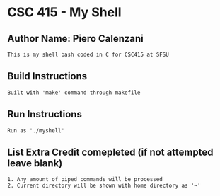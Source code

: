 # CSC 415 - My Shell

## Author Name: Piero Calenzani

    This is my shell bash coded in C for CSC415 at SFSU

## Build Instructions
    Built with 'make' command through makefile

## Run Instructions
    Run as './myshell'

## List Extra Credit comepleted (if not attempted leave blank)
    1. Any amount of piped commands will be processed
    2. Current directory will be shown with home directory as '~'
